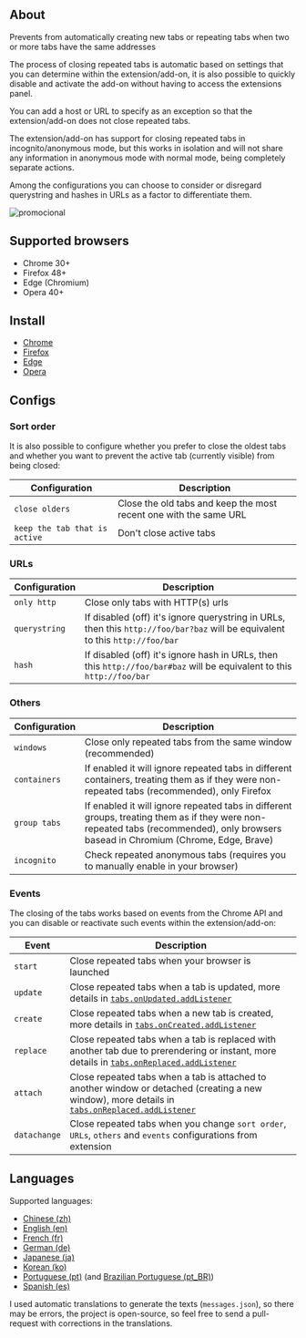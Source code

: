 ## About

Prevents from automatically creating new tabs or repeating tabs when two or more tabs have the same addresses

The process of closing repeated tabs is automatic based on settings that you can determine within the extension/add-on, it is also possible to quickly disable and activate the add-on without having to access the extensions panel.

You can add a host or URL to specify as an exception so that the extension/add-on does not close repeated tabs.

The extension/add-on has support for closing repeated tabs in incognito/anonymous mode, but this works in isolation and will not share any information in anonymous mode with normal mode, being completely separate actions.

Among the configurations you can choose to consider or disregard querystring and hashes in URLs as a factor to differentiate them.

![promocional](promo.png)

## Supported browsers

- Chrome 30+
- Firefox 48+
- Edge (Chromium)
- Opera 40+

## Install

- [Chrome](https://chrome.google.com/webstore/detail/prevent-duplicate-tabs/eednccpckdkpojaiemedoejdngappaag)
- [Firefox](https://addons.mozilla.org/firefox/addon/smart-prevent-duplicate-tabs/)
- [Edge](https://microsoftedge.microsoft.com/addons/detail/prevent-duplicate-tabs/iijplllphnkkeepcinimpjobncicbbmb)
- [Opera](https://addons.opera.com/en/extensions/details/prevent-duplicate-tabs/)

## Configs

### Sort order

It is also possible to configure whether you prefer to close the oldest tabs and whether you want to prevent the active tab (currently visible) from being closed:

Configuration | Description
--- | ---
`close olders` | Close the old tabs and keep the most recent one with the same URL
`keep the tab that is active` | Don't close active tabs

### URLs

Configuration | Description
--- | ---
`only http` | Close only tabs with HTTP(s) urls
`querystring` | If disabled (off) it's ignore querystring in URLs, then this `http://foo/bar?baz` will be equivalent to this `http://foo/bar`
`hash` | If disabled (off) it's ignore hash in URLs, then this `http://foo/bar#baz` will be equivalent to this `http://foo/bar`

### Others

Configuration | Description
--- | ---
`windows` | Close only repeated tabs from the same window (recommended)
`containers` | If enabled it will ignore repeated tabs in different containers, treating them as if they were non-repeated tabs (recommended), only Firefox
`group tabs` | If enabled it will ignore repeated tabs in different groups, treating them as if they were non-repeated tabs (recommended), only browsers basead in Chromium (Chrome, Edge, Brave)
`incognito` | Check repeated anonymous tabs (requires you to manually enable in your browser)

### Events

The closing of the tabs works based on events from the Chrome API and you can disable or reactivate such events within the extension/add-on:

Event | Description
--- | ---
`start` | Close repeated tabs when your browser is launched
`update` | Close repeated tabs when a tab is updated, more details in [`tabs.onUpdated.addListener`](https://developer.chrome.com/extensions/tabs#event-onUpdated)
`create` | Close repeated tabs when a new tab is created, more details in [`tabs.onCreated.addListener`](https://developer.chrome.com/extensions/tabs#event-onCreated)
`replace` | Close repeated tabs when a tab is replaced with another tab due to prerendering or instant, more details in [`tabs.onReplaced.addListener`](https://developer.chrome.com/extensions/tabs#event-onReplaced)
`attach` | Close repeated tabs when a tab is attached to another window or detached (creating a new window), more details in [`tabs.onReplaced.addListener`](https://developer.chrome.com/extensions/tabs#event-onAttached)
`datachange` | Close repeated tabs when you change `sort order`, `URLs`, `others` and `events` configurations from extension

## Languages

Supported languages:

- [Chinese (zh)](src/_locales/zh/messages.json)
- [English (en)](src/_locales/en/messages.json)
- [French (fr)](src/_locales/fr/messages.json)
- [German (de)](src/_locales/de/messages.json)
- [Japanese (ja)](src/_locales/ja/messages.json)
- [Korean (ko)](src/_locales/ko/messages.json)
- [Portuguese (pt)](src/_locales/pt/messages.json) (and [Brazilian Portuguese (pt_BR)](src/_locales/pt_BR/messages.json))
- [Spanish (es)](src/_locales/es/messages.json)

I used automatic translations to generate the texts (`messages.json`), so there may be errors, the project is open-source, so feel free to send a pull-request with corrections in the translations.
